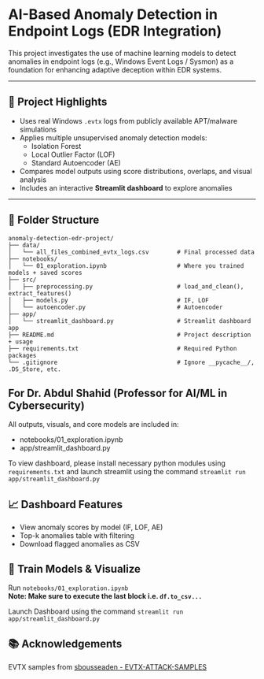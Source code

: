 # AI-Based Anomaly Detection in Endpoint Logs (EDR Integration)

This project investigates the use of machine learning models to detect anomalies in endpoint logs (e.g., Windows Event Logs / Sysmon) as a foundation for enhancing adaptive deception within EDR systems.

---

## 🚀 Project Highlights

- Uses real Windows `.evtx` logs from publicly available APT/malware simulations
- Applies multiple unsupervised anomaly detection models:
  - Isolation Forest
  - Local Outlier Factor (LOF)
  - Standard Autoencoder (AE)
- Compares model outputs using score distributions, overlaps, and visual analysis
- Includes an interactive **Streamlit dashboard** to explore anomalies

---

## 🧪 Folder Structure
```
anomaly-detection-edr-project/
├── data/
│   └── all_files_combined_evtx_logs.csv        # Final processed data
├── notebooks/
│   └── 01_exploration.ipynb                    # Where you trained models + saved scores
├── src/
│   ├── preprocessing.py                        # load_and_clean(), extract_features()
│   ├── models.py                               # IF, LOF
│   └── autoencoder.py                          # Autoencoder
├── app/
│   └── streamlit_dashboard.py                  # Streamlit dashboard app
├── README.md                                   # Project description + usage
├── requirements.txt                            # Required Python packages
└── .gitignore                                  # Ignore __pycache__/, .DS_Store, etc.
```

## For Dr. Abdul Shahid (Professor for AI/ML in Cybersecurity)
All outputs, visuals, and core models are included in:
- notebooks/01_exploration.ipynb
- app/streamlit_dashboard.py

To view dashboard, please install necessary python modules using `requirements.txt` and launch streamlit using the command `streamlit run app/streamlit_dashboard.py`

## 📈 Dashboard Features
- View anomaly scores by model (IF, LOF, AE)
- Top-k anomalies table with filtering
- Download flagged anomalies as CSV

## 📓 Train Models & Visualize

Run `notebooks/01_exploration.ipynb` <br>
**Note: Make sure to execute the last block i.e. `df.to_csv...`**

Launch Dashboard using the command `streamlit run app/streamlit_dashboard.py`

## 📚 Acknowledgements
EVTX samples from [sbousseaden - EVTX-ATTACK-SAMPLES](https://github.com/sbousseaden/EVTX-ATTACK-SAMPLES)


